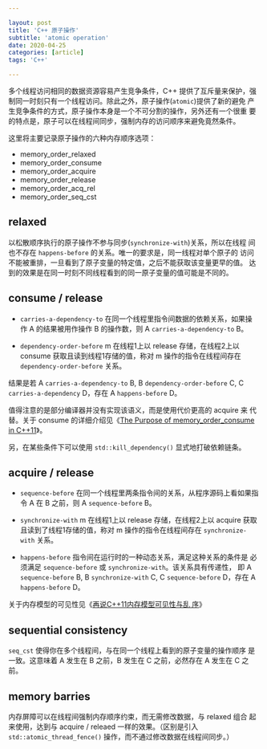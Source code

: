 ```yaml
---

layout: post
title: 'C++ 原子操作'
subtitle: 'atomic operation'
date: 2020-04-25
categories: [article]
tags: 'C++' 

---
```


多个线程访问相同的数据资源容易产生竞争条件，C++ 提供了互斥量来保护，强
制同一时刻只有一个线程访问。除此之外，原子操作(`atomic`)提供了新的避免
产生竞争条件的方式，原子操作本身是一个不可分割的操作，另外还有一个很重
要的特点是，原子可以在线程间同步，强制内存的访问顺序来避免竟然条件。

这里将主要记录原子操作的六种内存顺序选项：

- memory_order_relaxed
- memory_order_consume
- memory_order_acquire
- memory_order_release
- memory_order_acq_rel
- memory_order_seq_cst

## relaxed

以松散顺序执行的原子操作不参与同步(`synchronize-with`)关系，所以在线程
间也不存在 `happens-before` 的关系。唯一的要求是，同一线程对单个原子的
访问不能被重排，一旦看到了原子变量的特定值，之后不能获取该变量更早的值。
达到的效果是在同一时刻不同线程看到的同一原子变量的值可能是不同的。

## consume / release

- `carries-a-dependency-to` 在同一个线程里指令间数据的依赖关系，如果操
  作 A 的结果被用作操作 B 的操作数，则 A `carries-a-dependency-to` B。

- `dependency-order-before` m 在线程1上以 release 存储，在线程2上以
  consume 获取且读到线程1存储的值，称对 m 操作的指令在线程间存在
  `dependency-order-before` 关系。

结果是若 A `carries-a-dependency-to` B, B `dependency-order-before` C,
C `carries-a-dependency` D，存在 A `happens-before` D。

值得注意的是部分编译器并没有实现该语义，而是使用代价更高的 acquire 来
代替。关于 consume 的详细介绍见《[The Purpose of memory_order_consume
in C++11](https://blog.csdn.net/netyeaxi/article/details/80718781)》。

另，在某些条件下可以使用 `std::kill_dependency()` 显式地打破依赖链条。

## acquire / release

- `sequence-before` 在同一个线程里两条指令间的关系，从程序源码上看如果指
  令 A 在 B 之前，则 A `sequence-before` B。

- `synchronize-with` m 在线程1上以 release 存储，在线程2上以 acquire
  获取且读到了线程1存储的值，称对 m 操作的指令在线程间存在
  `synchronize-with` 关系。

- `happens-before` 指令间在运行时的一种动态关系，满足这种关系的条件是
  必须满足 `sequence-before` 或 `synchronize-with`。该关系具有传递性，
  即 A `sequence-before` B, B `synchronize-with` C, C
  `sequence-before` D，存在 A `happens-before` D。

关于内存模型的可见性见《[再说C++11内存模型可见性与乱
序](https://www.cnblogs.com/catch/p/4158495.html)》

## sequential consistency

`seq_cst` 使得你在多个线程间，与在同一个线程上看到的原子变量的操作顺序
是一致。这意味着 A 发生在 B 之前，B 发生在 C 之前，必然存在 A 发生在 C
之前。

## memory barries

内存屏障可以在线程间强制内存顺序约束，而无需修改数据，与 relaxed 组合
起来使用，达到与 acquire / releaed 一样的效果。（区别是引入
`std::atomic_thread_fence()` 操作，而不通过修改数据在线程间同步。）
